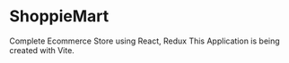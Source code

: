 # ShoppieMart
Complete Ecommerce Store using React, Redux
This Application is being created with Vite.

